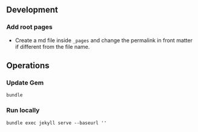 ## Development
### Add root pages
- Create a md file inside `_pages` and change the permalink in front matter if different from the file name.

## Operations
### Update Gem
`bundle`
### Run locally
`bundle exec jekyll serve --baseurl ''`
